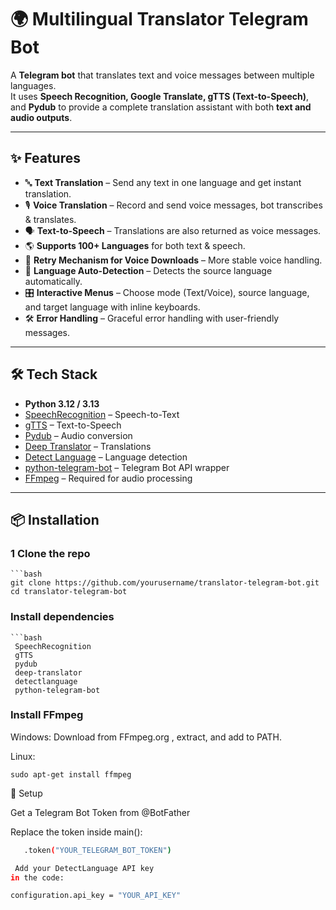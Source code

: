 # 🌍 Multilingual Translator Telegram Bot

A **Telegram bot** that translates text and voice messages between multiple languages.  
It uses **Speech Recognition, Google Translate, gTTS (Text-to-Speech)**, and **Pydub** to provide a complete translation assistant with both **text and audio outputs**.

---

## ✨ Features
- 🔤 **Text Translation** – Send any text in one language and get instant translation.
- 🎙 **Voice Translation** – Record and send voice messages, bot transcribes & translates.
- 🗣 **Text-to-Speech** – Translations are also returned as voice messages.
- 🌎 **Supports 100+ Languages** for both text & speech.
- 🔄 **Retry Mechanism for Voice Downloads** – More stable voice handling.
- 📖 **Language Auto-Detection** – Detects the source language automatically.
- 🎛 **Interactive Menus** – Choose mode (Text/Voice), source language, and target language with inline keyboards.
- 🛠 **Error Handling** – Graceful error handling with user-friendly messages.

---

## 🛠 Tech Stack
- **Python 3.12 / 3.13**
- [SpeechRecognition](https://pypi.org/project/SpeechRecognition/) – Speech-to-Text
- [gTTS](https://pypi.org/project/gTTS/) – Text-to-Speech
- [Pydub](https://pypi.org/project/pydub/) – Audio conversion
- [Deep Translator](https://pypi.org/project/deep-translator/) – Translations
- [Detect Language](https://pypi.org/project/detectlanguage/) – Language detection
- [python-telegram-bot](https://python-telegram-bot.org/) – Telegram Bot API wrapper
- [FFmpeg](https://ffmpeg.org/) – Required for audio processing

---

## 📦 Installation

### 1️ Clone the repo
    ```bash
    git clone https://github.com/yourusername/translator-telegram-bot.git
    cd translator-telegram-bot

### Install dependencies
    ```bash
     SpeechRecognition
     gTTS
     pydub
     deep-translator
     detectlanguage
     python-telegram-bot

### Install FFmpeg

Windows: Download from FFmpeg.org
, extract, and add to PATH.

Linux:
   
    sudo apt-get install ffmpeg

🔑 Setup

Get a Telegram Bot Token from @BotFather

Replace the token inside main():
   ```bash
      .token("YOUR_TELEGRAM_BOT_TOKEN")

    Add your DetectLanguage API key
 in the code:

configuration.api_key = "YOUR_API_KEY"
